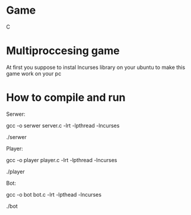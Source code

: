 # Game
C
# Multiproccesing game 
At first you suppose to instal lncurses library on your ubuntu to make this game work on your pc
# How to compile and run
Serwer:

gcc -o serwer server.c -lrt -lpthread -lncurses

./serwer

Player:

gcc -o player player.c -lrt -lpthread -lncurses

./player

Bot:

gcc -o bot bot.c -lrt -lpthead -lncurses

./bot
